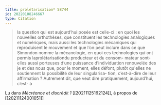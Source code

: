 ```yaml
---
title: prolétarisation* 58744
id: 20220108246667
type: Citation
---
```


> la question qui est aujourd’hui posée est celle-ci : en quoi les nouvelles orthothèses, que constituent les technologies analogiques et numériques, mais aussi les technologies mécaniques qui reproduisent le mouvement et que l’on peut inclure dans ce que Simondon nomme la mécanologie, en quoi ces technologies qui ont permis laprolétarisationdu producteur et du consom- mateur sont-elles aussi porteuses d’une puissance d’individuation renouvelée des je et des nous que, pour le moment, elles défont, plutôt qu'elles ne soutiennent la possibilité de leur singularisa- tion, c’est-à-dire de leur affirmation ? Autrement dit, que veut dire pratiquement, aujourd’hui, c’est- à

Lu dans *Mécréance et discrédit 1* [[20211125162124]], à propos de [[20211124001051]]